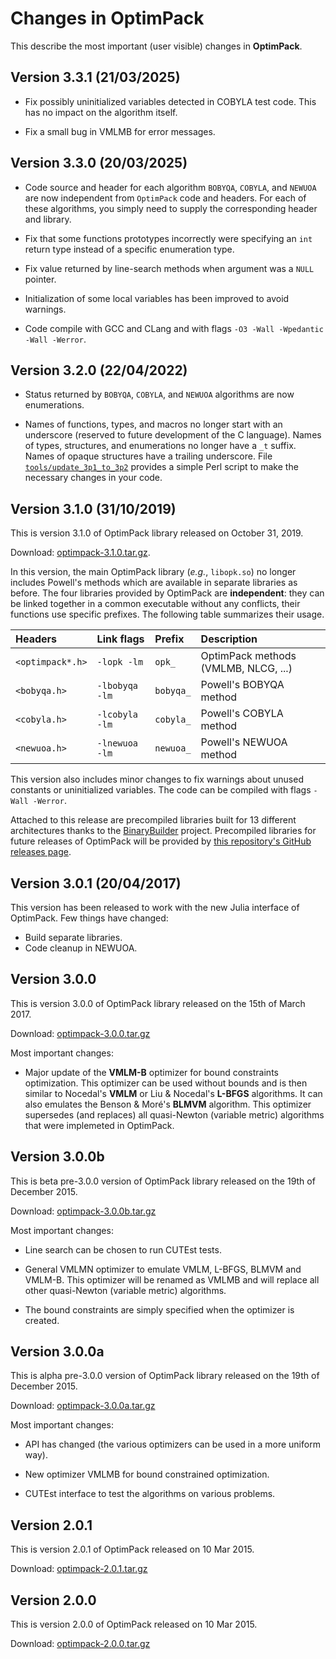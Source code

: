 # Changes in OptimPack

This describe the most important (user visible) changes in **OptimPack**.

## Version 3.3.1 (21/03/2025)

- Fix possibly uninitialized variables detected in COBYLA test code. This has no impact on
  the algorithm itself.

- Fix a small bug in VMLMB for error messages.


## Version 3.3.0 (20/03/2025)

- Code source and header for each algorithm `BOBYQA`, `COBYLA`, and `NEWUOA` are now
  independent from `OptimPack` code and headers. For each of these algorithms, you simply
  need to supply the corresponding header and library.

- Fix that some functions prototypes incorrectly were specifying an `int` return type
  instead of a specific enumeration type.

- Fix value returned by line-search methods when argument was a `NULL` pointer.

- Initialization of some local variables has been improved to avoid warnings.

- Code compile with GCC and CLang and with flags `-O3 -Wall -Wpedantic -Wall -Werror`.


## Version 3.2.0 (22/04/2022)

- Status returned by `BOBYQA`, `COBYLA`, and `NEWUOA` algorithms are now
  enumerations.

- Names of functions, types, and macros no longer start with an underscore
  (reserved to future development of the C language).  Names of types,
  structures, and enumerations no longer have a `_t` suffix.  Names of opaque
  structures have a trailing underscore.  File
  [`tools/update_3p1_to_3p2`](tools/update_3p1_to_3p2) provides a simple Perl
  script to make the necessary changes in your code.


## Version 3.1.0 (31/10/2019)

This is version 3.1.0 of OptimPack library released on October 31, 2019.

Download: [optimpack-3.1.0.tar.gz](https://github.com/emmt/OptimPack/releases/download/v3.1.0/optimpack-3.1.0.tar.gz).

In this version, the main OptimPack library (*e.g.*, `libopk.so`) no longer
includes Powell's methods which are available in separate libraries as
before. The four libraries provided by OptimPack are **independent**: they can
be linked together in a common executable without any conflicts, their
functions use specific prefixes.  The following table summarizes their usage.

| Headers          | Link flags     | Prefix    | Description                          |
|:-----------------|:---------------|:----------|:-------------------------------------|
| `<optimpack*.h>` | `-lopk -lm`    | `opk_`    | OptimPack methods (VMLMB, NLCG, ...) |
| `<bobyqa.h>`     | `-lbobyqa -lm` | `bobyqa_` | Powell's BOBYQA method               |
| `<cobyla.h>`     | `-lcobyla -lm` | `cobyla_` | Powell's COBYLA method               |
| `<newuoa.h>`     | `-lnewuoa -lm` | `newuoa_` | Powell's NEWUOA method               |

This version also includes minor changes to fix warnings about unused constants
or uninitialized variables.  The code can be compiled with flags `-Wall
-Werror`.

Attached to this release are precompiled libraries built for 13 different
architectures thanks to the
[BinaryBuilder](https://github.com/JuliaPackaging/BinaryBuilder.jl) project.
Precompiled libraries for future releases of OptimPack will be provided by
[this repository's GitHub releases
page](https://github.com/emmt/OptimPackBuilder/releases).


## Version 3.0.1 (20/04/2017)

This version has been released to work with the new Julia interface of
OptimPack.  Few things have changed:
- Build separate libraries.
- Code cleanup in NEWUOA.


## Version 3.0.0

This is version 3.0.0 of OptimPack library released on the 15th of March 2017.

Download: [optimpack-3.0.0.tar.gz](https://github.com/emmt/OptimPack/releases/download/v3.0.0b/optimpack-3.0.0.tar.gz)

Most important changes:

- Major update of the **VMLM-B** optimizer for bound constraints optimization.
  This optimizer can be used without bounds and is then similar to Nocedal's
  **VMLM** or Liu & Nocedal's **L-BFGS** algorithms.  It can also emulates the
  Benson & Moré's **BLMVM** algorithm.  This optimizer supersedes (and
  replaces) all quasi-Newton (variable metric) algorithms that were implemeted
  in OptimPack.


## Version 3.0.0b

This is beta pre-3.0.0 version of OptimPack library released on the 19th of
December 2015.

Download: [optimpack-3.0.0b.tar.gz](https://github.com/emmt/OptimPack/releases/download/v3.0.0b/optimpack-3.0.0b.tar.gz)

Most important changes:

- Line search can be chosen to run CUTEst tests.

- General VMLMN optimizer to emulate VMLM, L-BFGS, BLMVM and VMLM-B. This
  optimizer will be renamed as VMLMB and will replace all other quasi-Newton
  (variable metric) algorithms.

- The bound constraints are simply specified when the optimizer is created.


## Version 3.0.0a

This is alpha pre-3.0.0 version of OptimPack library released on the 19th of
December 2015.

Download: [optimpack-3.0.0a.tar.gz](https://github.com/emmt/OptimPack/releases/download/v3.0.0b/optimpack-3.0.0a.tar.gz)

Most important changes:

- API has changed (the various optimizers can be used in a more uniform way).

- New optimizer VMLMB for bound constrained optimization.

- CUTEst interface to test the algorithms on various problems.


## Version 2.0.1

This is version 2.0.1 of OptimPack released on 10 Mar 2015.

Download: [optimpack-2.0.1.tar.gz](https://github.com/emmt/OptimPack/releases/download/v3.0.0b/optimpack-2.0.1.tar.gz)


## Version 2.0.0

This is version 2.0.0 of OptimPack released on 10 Mar 2015.

Download: [optimpack-2.0.0.tar.gz](https://github.com/emmt/OptimPack/releases/download/v3.0.0b/optimpack-2.0.0.tar.gz)
